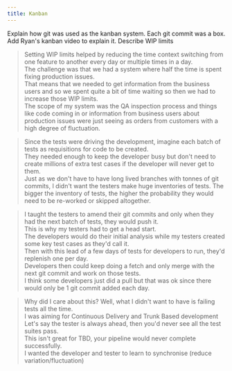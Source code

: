```yaml
---
title: Kanban
---
```


Explain how git was used as the kanban system.
Each git commit was a box.
Add Ryan's kanban video to explain it.
Describe WIP limits
> Setting WIP limits helped by reducing the time context switching from one feature to another every day or multiple times in a day.  
> The challenge was that we had a system where half the time is spent fixing production issues.  
> That means that we needed to get information from the business users and so we spent quite a bit of time waiting so then we had to increase those WIP limits.   
> The scope of my system was the QA inspection process and things like code coming in or information from business users about production issues were just seeing as orders from customers with a high degree of fluctuation.


> Since the tests were driving the development, imagine each batch of tests as requisitions for code to be created.  
> They needed enough to keep the developer busy but don't need to create millions of extra test cases if the developer will never get to them.  
> Just as we don't have to have long lived branches with tonnes of git commits, I didn't want the testers make huge inventories of tests.
> The bigger the inventory of tests, the higher the probability they would need to be re-worked or skipped altogether.

> I taught the testers to amend their git commits and only when they had the next batch of tests, they would push it.  
> This is why my testers had to get a head start.  
> The developers would do their initial analysis while my testers created some key test cases as they'd call it.  
> Then with this lead of a few days of tests for developers to run, they'd replenish one per day.  
> Developers then could keep doing a fetch and only merge with the next git commit and work on those tests.  
> I think some developers just did a pull but that was ok since there would only be 1 git commit added each day.  

> Why did I care about this? Well, what I didn't want to have is failing tests all the time.  
> I was aiming for Continuous Delivery and Trunk Based development
> Let's say the tester is always ahead, then you'd never see all the test suites pass.  
> This isn't great for TBD, your pipeline would never complete successfully.  
> I wanted the developer and tester to learn to synchronise (reduce variation/fluctuation)

